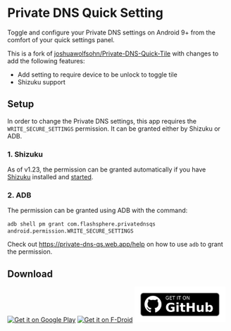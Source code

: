# Private DNS Quick Setting
 
Toggle and configure your Private DNS settings on Android 9+ from the comfort of your quick settings panel.

This is a fork of [joshuawolfsohn/Private-DNS-Quick-Tile](https://github.com/joshuawolfsohn/Private-DNS-Quick-Tile) with changes to add the following features:
- Add setting to require device to be unlock to toggle tile 
- Shizuku support

## Setup

In order to change the Private DNS settings, this app requires the
`WRITE_SECURE_SETTINGS` permission. It can be granted either by Shizuku or ADB.

### 1. Shizuku
As of v1.23, the permission can be granted automatically if you have [Shizuku](https://shizuku.rikka.app/download/) 
installed and [started](https://shizuku.rikka.app/guide/setup/#start-shizuku).

### 2. ADB
The permission can be granted using ADB with the command:
```
adb shell pm grant com.flashsphere.privatednsqs android.permission.WRITE_SECURE_SETTINGS
```

Check out https://private-dns-qs.web.app/help on how to use `adb` to grant the permission.

## Download
<div>
<a href="https://play.google.com/store/apps/details?id=com.flashsphere.privatednsqs" target="_blank">
    <img alt="Get it on Google Play" height="80" src="https://play.google.com/intl/en_us/badges/images/generic/en_badge_web_generic.png" /></a>

<a href="https://apt.izzysoft.de/fdroid/index/apk/com.flashsphere.privatednsqs" target="_blank">
    <img alt="Get it on F-Droid" height="80" src="https://gitlab.com/IzzyOnDroid/repo/-/raw/master/assets/IzzyOnDroid.png" /></a>

<a href="https://github.com/flashsphere/private-dns-qs/releases/latest" target="_blank">
    <img alt="Get it on GitHub" height="80" src="https://github.com/flashsphere/private-dns-qs/blob/main/static/get-it-on-github.png?raw=true" /></a>
</div>